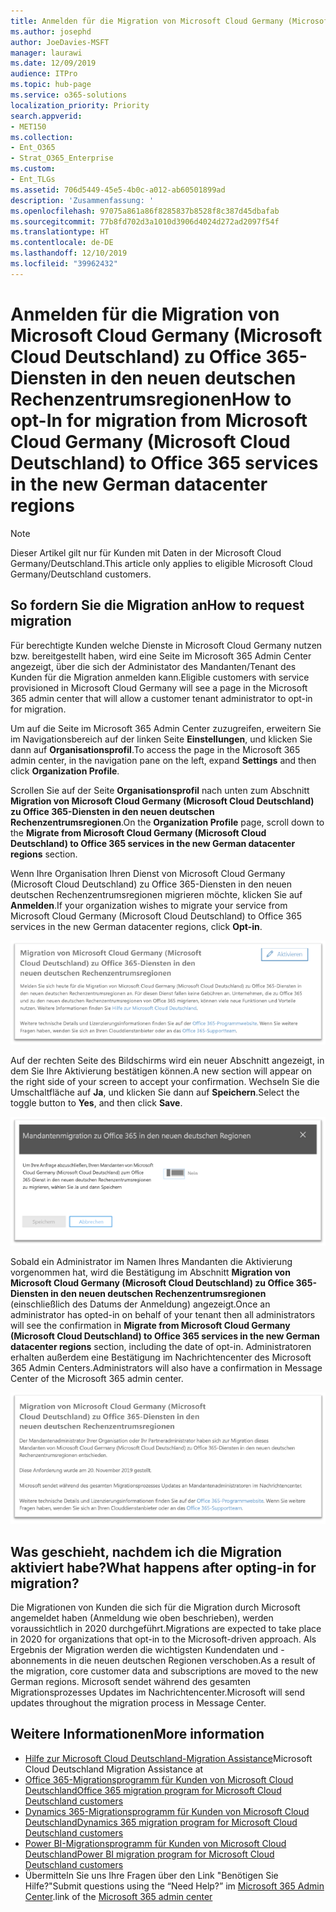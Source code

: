 ```yaml
---
title: Anmelden für die Migration von Microsoft Cloud Germany (Microsoft Cloud Deutschland) zu Office 365-Diensten in den neuen deutschen Rechenzentrumsregionen
ms.author: josephd
author: JoeDavies-MSFT
manager: laurawi
ms.date: 12/09/2019
audience: ITPro
ms.topic: hub-page
ms.service: o365-solutions
localization_priority: Priority
search.appverid:
- MET150
ms.collection:
- Ent_O365
- Strat_O365_Enterprise
ms.custom:
- Ent_TLGs
ms.assetid: 706d5449-45e5-4b0c-a012-ab60501899ad
description: 'Zusammenfassung: '
ms.openlocfilehash: 97075a861a86f8285837b8528f8c387d45dbafab
ms.sourcegitcommit: 77b8fd702d3a1010d3906d4024d272ad2097f54f
ms.translationtype: HT
ms.contentlocale: de-DE
ms.lasthandoff: 12/10/2019
ms.locfileid: "39962432"
---
```

# <a name="how-to-opt-in-for-migration-from-microsoft-cloud-germany-microsoft-cloud-deutschland-to-office-365-services-in-the-new-german-datacenter-regions"></a><span data-ttu-id="f5781-103">Anmelden für die Migration von Microsoft Cloud Germany (Microsoft Cloud Deutschland) zu Office 365-Diensten in den neuen deutschen Rechenzentrumsregionen</span><span class="sxs-lookup"><span data-stu-id="f5781-103">How to opt-In for migration from Microsoft Cloud Germany (Microsoft Cloud Deutschland) to Office 365 services in the new German datacenter regions</span></span>

>[!Note]
><span data-ttu-id="f5781-104">Dieser Artikel gilt nur für Kunden mit Daten in der Microsoft Cloud Germany/Deutschland.</span><span class="sxs-lookup"><span data-stu-id="f5781-104">This article only applies to eligible Microsoft Cloud Germany/Deutschland customers.</span></span>
>

## <a name="how-to-request-migration"></a><span data-ttu-id="f5781-105">So fordern Sie die Migration an</span><span class="sxs-lookup"><span data-stu-id="f5781-105">How to request migration</span></span>

<span data-ttu-id="f5781-106">Für berechtigte Kunden welche Dienste in Microsoft Cloud Germany nutzen bzw. bereitgestellt haben, wird eine Seite im Microsoft 365 Admin Center angezeigt, über die sich der Administator des Mandanten/Tenant des Kunden für die Migration anmelden kann.</span><span class="sxs-lookup"><span data-stu-id="f5781-106">Eligible customers with service provisioned in Microsoft Cloud Germany will see a page in the Microsoft 365 admin center that will allow a customer tenant administrator to opt-in for migration.</span></span>

<span data-ttu-id="f5781-107">Um auf die Seite im Microsoft 365 Admin Center zuzugreifen, erweitern Sie im Navigationsbereich auf der linken Seite **Einstellungen**, und klicken Sie dann auf **Organisationsprofil**.</span><span class="sxs-lookup"><span data-stu-id="f5781-107">To access the page in the Microsoft 365 admin center, in the navigation pane on the left, expand **Settings** and then click **Organization Profile**.</span></span>

<span data-ttu-id="f5781-108">Scrollen Sie auf der Seite **Organisationsprofil** nach unten zum Abschnitt **Migration von Microsoft Cloud Germany (Microsoft Cloud Deutschland) zu Office 365-Diensten in den neuen deutschen Rechenzentrumsregionen**.</span><span class="sxs-lookup"><span data-stu-id="f5781-108">On the **Organization Profile** page, scroll down to the **Migrate from Microsoft Cloud Germany (Microsoft Cloud Deutschland) to Office 365 services in the new German datacenter regions** section.</span></span>

<span data-ttu-id="f5781-109">Wenn Ihre Organisation Ihren Dienst von Microsoft Cloud Germany (Microsoft Cloud Deutschland) zu Office 365-Diensten in den neuen deutschen Rechenzentrumsregionen migrieren möchte, klicken Sie auf **Anmelden**.</span><span class="sxs-lookup"><span data-stu-id="f5781-109">If your organization wishes to migrate your service from Microsoft Cloud Germany (Microsoft Cloud Deutschland) to Office 365 services in the new German datacenter regions, click **Opt-in**.</span></span>
 
![Anmeldungseinführung](./media/ms-cloud-germany-migration-opt-in/tenant-migration.png)

<span data-ttu-id="f5781-111">Auf der rechten Seite des Bildschirms wird ein neuer Abschnitt angezeigt, in dem Sie Ihre Aktivierung bestätigen können.</span><span class="sxs-lookup"><span data-stu-id="f5781-111">A new section will appear on the right side of your screen to accept your confirmation.</span></span> <span data-ttu-id="f5781-112">Wechseln Sie die Umschaltfläche auf **Ja**, und klicken Sie dann auf **Speichern**.</span><span class="sxs-lookup"><span data-stu-id="f5781-112">Select the toggle button to **Yes**, and then click **Save**.</span></span>
 
![Anmeldungsannahme](./media/ms-cloud-germany-migration-opt-in/tenant-migration-new-regions.png)

<span data-ttu-id="f5781-114">Sobald ein Administrator im Namen Ihres Mandanten die Aktivierung vorgenommen hat, wird die Bestätigung im Abschnitt **Migration von Microsoft Cloud Germany (Microsoft Cloud Deutschland) zu Office 365-Diensten in den neuen deutschen Rechenzentrumsregionen** (einschließlich des Datums der Anmeldung) angezeigt.</span><span class="sxs-lookup"><span data-stu-id="f5781-114">Once an administrator has opted-in on behalf of your tenant then all administrators will see the confirmation in **Migrate from Microsoft Cloud Germany (Microsoft Cloud Deutschland) to Office 365 services in the new German datacenter regions** section, including the date of opt-in.</span></span> <span data-ttu-id="f5781-115">Administratoren erhalten außerdem eine Bestätigung im Nachrichtencenter des Microsoft 365 Admin Centers.</span><span class="sxs-lookup"><span data-stu-id="f5781-115">Administrators will also have a confirmation in Message Center of the Microsoft 365 admin center.</span></span> 
 
![Anmeldungsbestätigung](./media/ms-cloud-germany-migration-opt-in/tenant-migration2.png)

## <a name="what-happens-after-opting-in-for-migration"></a><span data-ttu-id="f5781-117">Was geschieht, nachdem ich die Migration aktiviert habe?</span><span class="sxs-lookup"><span data-stu-id="f5781-117">What happens after opting-in for migration?</span></span>

<span data-ttu-id="f5781-118">Die Migrationen von Kunden die sich für die Migration durch Microsoft angemeldet haben (Anmeldung wie oben beschrieben), werden voraussichtlich in 2020 durchgeführt.</span><span class="sxs-lookup"><span data-stu-id="f5781-118">Migrations are expected to take place in 2020 for organizations that opt-in to the Microsoft-driven approach.</span></span>  <span data-ttu-id="f5781-119">Als Ergebnis der Migration werden die wichtigsten Kundendaten und -abonnements in die neuen deutschen Regionen verschoben.</span><span class="sxs-lookup"><span data-stu-id="f5781-119">As a result of the migration, core customer data and subscriptions are moved to the new German regions.</span></span>  <span data-ttu-id="f5781-120">Microsoft sendet während des gesamten Migrationsprozesses Updates im Nachrichtencenter.</span><span class="sxs-lookup"><span data-stu-id="f5781-120">Microsoft will send updates throughout the migration process in Message Center.</span></span>

## <a name="more-information"></a><span data-ttu-id="f5781-121">Weitere Informationen</span><span class="sxs-lookup"><span data-stu-id="f5781-121">More information</span></span>

- <span data-ttu-id="f5781-122">[Hilfe zur Microsoft Cloud Deutschland-Migration Assistance](https://aka.ms/germanymigrateassist)</span><span class="sxs-lookup"><span data-stu-id="f5781-122">Microsoft Cloud Deutschland Migration Assistance at   </span></span>
- [<span data-ttu-id="f5781-123">Office 365-Migrationsprogramm für Kunden von Microsoft Cloud Deutschland</span><span class="sxs-lookup"><span data-stu-id="f5781-123">Office 365 migration program for Microsoft Cloud Deutschland customers</span></span>](https://aka.ms/office365germanymove)
- [<span data-ttu-id="f5781-124">Dynamics 365-Migrationsprogramm für Kunden von Microsoft Cloud Deutschland</span><span class="sxs-lookup"><span data-stu-id="f5781-124">Dynamics 365 migration program for Microsoft Cloud Deutschland customers</span></span>](https://aka.ms/d365ceoptin)
- [<span data-ttu-id="f5781-125">Power BI-Migrationsprogramm für Kunden von Microsoft Cloud Deutschland</span><span class="sxs-lookup"><span data-stu-id="f5781-125">Power BI migration program for Microsoft Cloud Deutschland customers</span></span>](https://aka.ms/pbioptin)
- <span data-ttu-id="f5781-126">Übermitteln Sie uns Ihre Fragen über den Link "Benötigen Sie Hilfe?"</span><span class="sxs-lookup"><span data-stu-id="f5781-126">Submit questions using the “Need Help?”</span></span> <span data-ttu-id="f5781-127">im [Microsoft 365 Admin Center](https://portal.office.de/).</span><span class="sxs-lookup"><span data-stu-id="f5781-127">link of the [Microsoft 365 admin center](https://portal.office.de/)</span></span>
